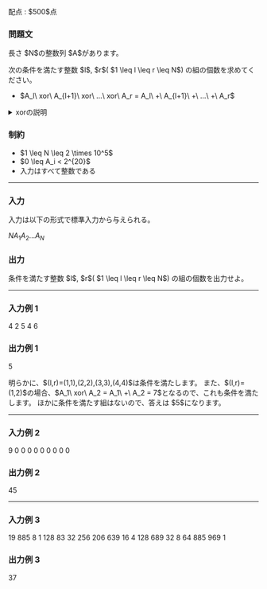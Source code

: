 
<div>

<span>

<span>

<p>
配点 : $500$点
</p>

<div>

<section>

### **問題文**

<p>
長さ $N$の整数列 $A$があります。
</p>

<p>
次の条件を満たす整数 $l$, $r$( $1 \leq l \leq r \leq N$) の組の個数を求めてください。
</p>

<ul>

<li>
$A_l\ xor\ A_{l+1}\ xor\ ...\ xor\ A_r = A_l\ +\ A_{l+1}\ +\ ...\ +\ A_r$
</li>

</ul>

<p>

</p>

<details>

<summary>
xorの説明
</summary>

<p>

</p>

<p>
整数 $c_1, c_2, ..., c_m$の $xor$は以下のように定義されます。
</p>

<ul>

<li>
$xor$の値を $X$とおく。$X$を $2$進数表記したときの $2^k$( $0 \leq k$, $k$は整数 ) の位の値は、$c_1, c_2, ...c_m$のうち、$2$進数表記したときの $2^k$の位の値が $1$となるものが奇数個ならば $1$、偶数個ならば $0$となる。
</li>

</ul>

<p>
例えば、$3$と $5$の $xor$の値は、$3$の $2$進数表記が $011$、$5$の $2$進数表記が $101$のため、$2$進数表記が $110$の $6$となります。
</p>

<p>

</p>

</details>

<p>

</p>

</section>

</div>

<div>

<section>

### **制約**

<ul>

<li>
$1 \leq N \leq 2 \times 10^5$
</li>

<li>
$0 \leq A_i < 2^{20}$
</li>

<li>
入力はすべて整数である
</li>

</ul>

</section>

</div>

---

<div>

<div>

<section>

### **入力**

<p>
入力は以下の形式で標準入力から与えられる。
</p>

<div>

$N$$A_1$$A_2$$...$$A_N$
</div>

</section>

</div>

<div>

<section>

### **出力**

<p>
条件を満たす整数 $l$, $r$( $1 \leq l \leq r \leq N$) の組の個数を出力せよ。
</p>

</section>

</div>

</div>

---

<div>

<section>

### **入力例 1**

<div>

4
2 5 4 6

</div>

</section>

</div>

<div>

<section>

### **出力例 1**

<div>

5

</div>

<p>
明らかに、$(l,r)=(1,1),(2,2),(3,3),(4,4)$は条件を満たします。
また、$(l,r)=(1,2)$の場合、$A_1\ xor\ A_2 = A_1\ +\ A_2 = 7$となるので、これも条件を満たします。
ほかに条件を満たす組はないので、答えは $5$になります。
</p>

</section>

</div>

---

<div>

<section>

### **入力例 2**

<div>

9
0 0 0 0 0 0 0 0 0

</div>

</section>

</div>

<div>

<section>

### **出力例 2**

<div>

45

</div>

</section>

</div>

---

<div>

<section>

### **入力例 3**

<div>

19
885 8 1 128 83 32 256 206 639 16 4 128 689 32 8 64 885 969 1

</div>

</section>

</div>

<div>

<section>

### **出力例 3**

<div>

37

</div>

</section>

</div>

</span>

</span>

</div>

